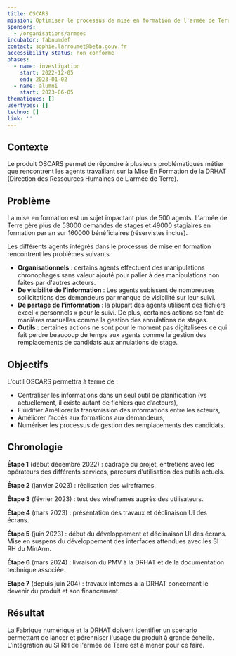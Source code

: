 ```yaml
---
title: OSCARS
mission: Optimiser le processus de mise en formation de l'armée de Terre
sponsors:
  - /organisations/armees
incubator: fabnumdef
contact: sophie.larroumet@beta.gouv.fr
accessibility_status: non conforme
phases:
  - name: investigation
    start: 2022-12-05
    end: 2023-01-02
  - name: alumni
    start: 2023-06-05
thematiques: []
usertypes: []
techno: []
link: ''
---
```

## Contexte

Le produit OSCARS permet de répondre à plusieurs problématiques métier que rencontrent les agents travaillant sur la Mise En Formation de la DRHAT (Direction des Ressources Humaines de L'armée de Terre). 

## Problème

L﻿a mise en formation est un sujet impactant plus de 500 agents. L'armée de Terre gère plus de 53000 demandes de stages et 49000 stagiaires en formation par an sur 160000 bénéficiaires (réservistes inclus).

L﻿es différents agents intégrés dans le processus de mise en formation rencontrent les problèmes suivants : 

* **Organisationnels** : certains agents effectuent des manipulations chronophages sans valeur ajouté pour palier à des manipulations non faites par d'autres acteurs. 
* **De visibilité de l’information** : Les agents subissent de nombreuses sollicitations des demandeurs par manque de visibilité sur leur suivi.
* **De partage de l’information** : la plupart des agents utilisent des fichiers excel « personnels » pour le suivi. De plus, certaines actions se font de manières manuelles comme la gestion des annulations de stages. 
* **Outils** : certaines actions ne sont pour le moment pas digitalisées ce qui fait perdre beaucoup de temps aux agents comme la gestion des remplacements de candidats aux annulations de stage. 

## Objectifs

L'outil OSCARS permettra à terme de :

* Centraliser les informations dans un seul outil de planification (vs actuellement, il existe autant de fichiers que d’acteurs),
* Fluidifier Améliorer la transmission des informations entre les acteurs,
* Améliorer l’accès aux formations aux demandeurs,
* Numériser les processus de gestion des remplacements des candidats.

## Chronologie

**Étape 1** (début décembre 2022) : cadrage du projet, entretiens avec les opérateurs des différents services, parcours d’utilisation des outils actuels.

**Étape 2** (janvier 2023) : réalisation des wireframes.

**Étape 3** (février 2023) : test des wireframes auprès des utilisateurs.

**Étape 4** (mars 2023) : présentation des travaux et déclinaison UI des écrans.

**Étape 5** (juin 2023) : début du développement et déclinaison UI des écrans. Mise en suspens du développement des interfaces attendues avec les SI RH du MinArm.

**Étape 6** (mars 2024) : livraison du PMV à la DRHAT et de la documentation technique associée.

**Etape 7** (depuis juin 204) : travaux internes à la DRHAT concernant le devenir du produit et son financement.


## Résultat

La Fabrique numérique et la DRHAT doivent identifier un scénario permettant de lancer et pérenniser l'usage du produit à grande échelle. L'intégration au SI RH de l'armée de Terre est à mener pour ce faire.